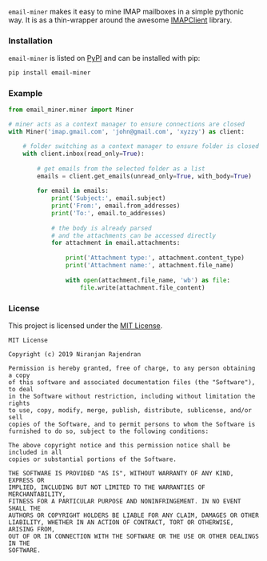 `email-miner` makes it easy to mine IMAP mailboxes in a simple pythonic way. It is as a thin-wrapper around the awesome [IMAPClient](https://github.com/mjs/imapclient) library.

### Installation

`email-miner` is listed on [PyPI](https://pypi.org/project/email-miner/) and can be installed with pip:

```bash
pip install email-miner
```

### Example

```python
from email_miner.miner import Miner

# miner acts as a context manager to ensure connections are closed
with Miner('imap.gmail.com', 'john@gmail.com', 'xyzzy') as client:

    # folder switching as a context manager to ensure folder is closed
    with client.inbox(read_only=True):
    
        # get emails from the selected folder as a list
        emails = client.get_emails(unread_only=True, with_body=True)
       
        for email in emails:
            print('Subject:', email.subject)
            print('From:', email.from_addresses)
            print('To:', email.to_addresses)
            
            # the body is already parsed 
            # and the attachments can be accessed directly
            for attachment in email.attachments:
                
                print('Attachment type:', attachment.content_type)
                print('Attachment name:', attachment.file_name)
                
                with open(attachment.file_name, 'wb') as file:
                    file.write(attachment.file_content)
```

### License

This project is licensed under the [MIT License](https://choosealicense.com/licenses/mit/).

```
MIT License

Copyright (c) 2019 Niranjan Rajendran

Permission is hereby granted, free of charge, to any person obtaining a copy
of this software and associated documentation files (the "Software"), to deal
in the Software without restriction, including without limitation the rights
to use, copy, modify, merge, publish, distribute, sublicense, and/or sell
copies of the Software, and to permit persons to whom the Software is
furnished to do so, subject to the following conditions:

The above copyright notice and this permission notice shall be included in all
copies or substantial portions of the Software.

THE SOFTWARE IS PROVIDED "AS IS", WITHOUT WARRANTY OF ANY KIND, EXPRESS OR
IMPLIED, INCLUDING BUT NOT LIMITED TO THE WARRANTIES OF MERCHANTABILITY,
FITNESS FOR A PARTICULAR PURPOSE AND NONINFRINGEMENT. IN NO EVENT SHALL THE
AUTHORS OR COPYRIGHT HOLDERS BE LIABLE FOR ANY CLAIM, DAMAGES OR OTHER
LIABILITY, WHETHER IN AN ACTION OF CONTRACT, TORT OR OTHERWISE, ARISING FROM,
OUT OF OR IN CONNECTION WITH THE SOFTWARE OR THE USE OR OTHER DEALINGS IN THE
SOFTWARE.
```

